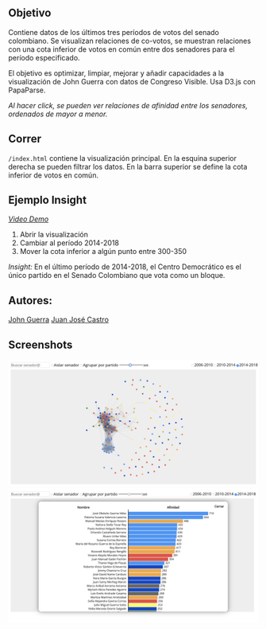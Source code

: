 ## Objetivo

Contiene datos de los últimos tres períodos de votos del senado colombiano. Se visualizan relaciones de co-votos, se muestran relaciones con una cota inferior de votos en común entre dos senadores para el período especificado.

El objetivo es optimizar, limpiar, mejorar y añadir capacidades a la visualización de John Guerra con datos de Congreso Visible. Usa D3.js con PapaParse.

*Al hacer click, se pueden ver relaciones de afinidad entre los senadores, ordenados de mayor a menor.*

## Correr

`/index.html` contiene la visualización principal. En la esquina superior derecha se pueden filtrar los datos. En la barra superior se define la cota inferior de votos en común.

## Ejemplo Insight

*[Video Demo](https://youtu.be/fOxV9qSy53A)*

1. Abrir la visualización
2. Cambiar al período 2014-2018
3. Mover la cota inferior a algún punto entre 300-350

*Insight:* En el último período de 2014-2018, el Centro Democrático es el único partido en el Senado Colombiano que vota como un bloque.

## Autores:

[John Guerra](http://johnguerra.co)
[Juan José Castro](http://castrovaron.com)

## Screenshots

![Principal](/screenshots/screen-principal.png)
![Por-senador](/screenshots/screen-specific.png)